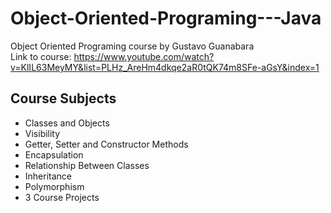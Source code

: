 # Object-Oriented-Programing---Java
Object Oriented Programing course by Gustavo Guanabara\
Link to course: https://www.youtube.com/watch?v=KlIL63MeyMY&list=PLHz_AreHm4dkqe2aR0tQK74m8SFe-aGsY&index=1

## Course Subjects
- Classes and Objects
- Visibility
- Getter, Setter and Constructor Methods
- Encapsulation
- Relationship Between Classes
- Inheritance
- Polymorphism
- 3 Course Projects
